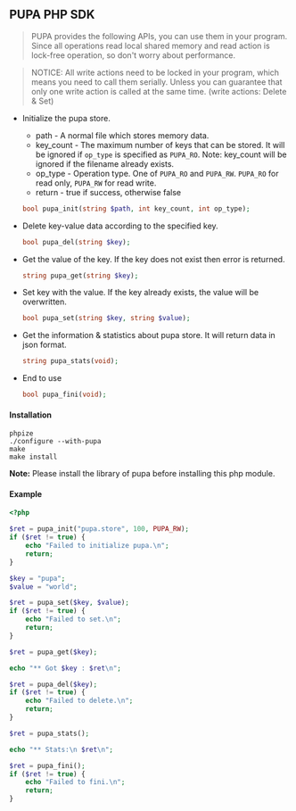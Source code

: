 ## PUPA PHP SDK

>PUPA provides the following APIs, you can use them in your program. Since all operations read local shared memory and read action is lock-free operation, so don't worry about performance.

>NOTICE: All write actions need to be locked in your program, which means you need to call them serially. Unless you can guarantee that only one write action is called at the same time. (write actions: Delete & Set)

* Initialize the pupa store.

    * path - A normal file which stores memory data.
    * key_count - The maximum number of keys that can be stored. It will be ignored if `op_type` is specified as `PUPA_RO`.
    Note: key_count will be ignored if the filename already exists.
    * op_type - Operation type. One of `PUPA_RO` and `PUPA_RW`. `PUPA_RO` for read only, `PUPA_RW` for read write.
    * return - true if success, otherwise false

    ```php
    bool pupa_init(string $path, int key_count, int op_type);
    ```

* Delete key-value data according to the specified key.
    ```php
    bool pupa_del(string $key);
    ```

* Get the value of the key. If the key does not exist then error is returned.
    ```php
    string pupa_get(string $key);
    ```

* Set key with the value. If the key already exists, the value will be overwritten.
    ```php
    bool pupa_set(string $key, string $value);
    ```

* Get the information & statistics about pupa store. It will return data in json format.
    ```php
    string pupa_stats(void);
    ```

* End to use
    ```php
    bool pupa_fini(void);
    ```



#### Installation

```shell
phpize
./configure --with-pupa
make
make install
```

**Note:** Please install the library of pupa before installing this php module.


#### Example

```php
<?php

$ret = pupa_init("pupa.store", 100, PUPA_RW);
if ($ret != true) {
    echo "Failed to initialize pupa.\n";
    return;
}

$key = "pupa";
$value = "world";

$ret = pupa_set($key, $value);
if ($ret != true) {
    echo "Failed to set.\n";
    return;
}

$ret = pupa_get($key);

echo "** Got $key : $ret\n";

$ret = pupa_del($key);
if ($ret != true) {
    echo "Failed to delete.\n";
    return;
}

$ret = pupa_stats();

echo "** Stats:\n $ret\n";

$ret = pupa_fini();
if ($ret != true) {
    echo "Failed to fini.\n";
    return;
}
```
